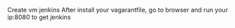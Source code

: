 Create vm jenkins
After install your vagarantfile, go to browser and run your ip:8080 to get jenkins
